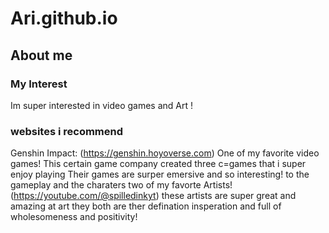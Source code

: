 # Ari.github.io

## About me ##

### My Interest 
Im super interested in video games and Art !

### websites i recommend 

Genshin Impact: (https://genshin.hoyoverse.com) One of my favorite video games! This certain game company created three c=games that i super enjoy playing Their games are surper emersive and so interesting! to the gameplay and the charaters 
two of my favorte Artists! (https://youtube.com/@spilledinkyt) these artists are super great and amazing at art they both are ther defination insperation and full of wholesomeness and positivity!  
